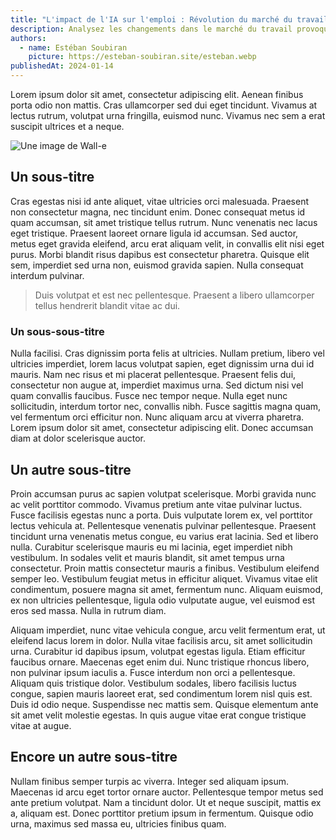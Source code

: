 ```yaml
---
title: "L'impact de l'IA sur l'emploi : Révolution du marché du travail"
description: Analysez les changements dans le marché du travail provoqués par l'automatisation et l'introduction de l'IA. Discutez des métiers susceptibles d'être automatisés, mais également des opportunités nouvelles et des compétences demandées dans un monde de plus en plus axé sur l'IA.
authors:
  - name: Estéban Soubiran
    picture: https://esteban-soubiran.site/esteban.webp
publishedAt: 2024-01-14
---
```


Lorem ipsum dolor sit amet, consectetur adipiscing elit. Aenean finibus porta odio non mattis. Cras ullamcorper sed dui eget tincidunt. Vivamus at lectus rutrum, volutpat urna fringilla, euismod nunc. Vivamus nec sem a erat suscipit ultrices et a neque.

![Une image de Wall-e](https://images.unsplash.com/photo-1563207153-f403bf289096?q=80&w=3871&auto=format&fit=crop&ixlib=rb-4.0.3&ixid=M3wxMjA3fDB8MHxwaG90by1wYWdlfHx8fGVufDB8fHx8fA%3D%3D)

## Un sous-titre

Cras egestas nisi id ante aliquet, vitae ultricies orci malesuada. Praesent non consectetur magna, nec tincidunt enim. Donec consequat metus id quam accumsan, sit amet tristique tellus rutrum. Nunc venenatis nec lacus eget tristique. Praesent laoreet ornare ligula id accumsan. Sed auctor, metus eget gravida eleifend, arcu erat aliquam velit, in convallis elit nisi eget purus. Morbi blandit risus dapibus est consectetur pharetra. Quisque elit sem, imperdiet sed urna non, euismod gravida sapien. Nulla consequat interdum pulvinar.

> Duis volutpat et est nec pellentesque. Praesent a libero ullamcorper tellus hendrerit blandit vitae ac dui.

### Un sous-sous-titre

Nulla facilisi. Cras dignissim porta felis at ultricies. Nullam pretium, libero vel ultricies imperdiet, lorem lacus volutpat sapien, eget dignissim urna dui id mauris. Nam nec risus et mi placerat pellentesque. Praesent felis dui, consectetur non augue at, imperdiet maximus urna. Sed dictum nisi vel quam convallis faucibus. Fusce nec tempor neque. Nulla eget nunc sollicitudin, interdum tortor nec, convallis nibh. Fusce sagittis magna quam, vel fermentum orci efficitur non. Nunc aliquam arcu at viverra pharetra. Lorem ipsum dolor sit amet, consectetur adipiscing elit. Donec accumsan diam at dolor scelerisque auctor.

## Un autre sous-titre

Proin accumsan purus ac sapien volutpat scelerisque. Morbi gravida nunc ac velit porttitor commodo. Vivamus pretium ante vitae pulvinar luctus. Fusce facilisis egestas nunc a porta. Duis vulputate lorem ex, vel porttitor lectus vehicula at. Pellentesque venenatis pulvinar pellentesque. Praesent tincidunt urna venenatis metus congue, eu varius erat lacinia. Sed et libero nulla. Curabitur scelerisque mauris eu mi lacinia, eget imperdiet nibh vestibulum. In sodales velit et mauris blandit, sit amet tempus urna consectetur. Proin mattis consectetur mauris a finibus. Vestibulum eleifend semper leo. Vestibulum feugiat metus in efficitur aliquet. Vivamus vitae elit condimentum, posuere magna sit amet, fermentum nunc. Aliquam euismod, ex non ultricies pellentesque, ligula odio vulputate augue, vel euismod est eros sed massa. Nulla in rutrum diam.

Aliquam imperdiet, nunc vitae vehicula congue, arcu velit fermentum erat, ut eleifend lacus lorem in dolor. Nulla vitae facilisis arcu, sit amet sollicitudin urna. Curabitur id dapibus ipsum, volutpat egestas ligula. Etiam efficitur faucibus ornare. Maecenas eget enim dui. Nunc tristique rhoncus libero, non pulvinar ipsum iaculis a. Fusce interdum non orci a pellentesque. Aliquam quis tristique dolor. Vestibulum sodales, libero facilisis luctus congue, sapien mauris laoreet erat, sed condimentum lorem nisl quis est. Duis id odio neque. Suspendisse nec mattis sem. Quisque elementum ante sit amet velit molestie egestas. In quis augue vitae erat congue tristique vitae at augue.

## Encore un autre sous-titre

Nullam finibus semper turpis ac viverra. Integer sed aliquam ipsum. Maecenas id arcu eget tortor ornare auctor. Pellentesque tempor metus sed ante pretium volutpat. Nam a tincidunt dolor. Ut et neque suscipit, mattis ex a, aliquam est. Donec porttitor pretium ipsum in fermentum. Quisque odio urna, maximus sed massa eu, ultricies finibus quam.
